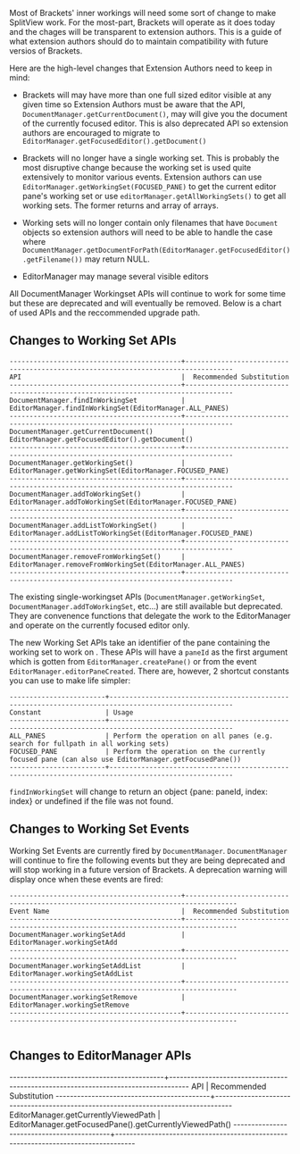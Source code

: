 Most of Brackets' inner workings will need some sort of change to make SplitView work.  For the most-part, Brackets will operate as it does today and the chages will be transparent to extension authors.  This is a guide of what extension authors should do to maintain compatibility with future versios of Brackets.

Here are the high-level changes that Extension Authors need to keep in mind:

* Brackets will may have more than one full sized editor visible at any given time so Extension Authors must be aware that the API, `DocumentManager.getCurrentDocument()`, may will give you the document of the currently focused editor.  This is also deprecated API so extension authors are encouraged to migrate to `EditorManager.getFocusedEditor().getDocument()`  

* Brackets will no longer have a single working set.  This is probably the most disruptive change because the working set is used quite extensively to monitor various events.  Extension authors can use `EditorManager.getWorkingSet(FOCUSED_PANE)` to get the current editor pane's working set or use `editorManager.getAllWorkingSets()` to get all working sets.  The former returns and array of arrays.

* Working sets will no longer contain only filenames that have `Document` objects so extension authors will need to be able to handle the case where `DocumentManager.getDocumentForPath(EditorManager.getFocusedEditor().getFilename())` may return NULL.

* EditorManager may manage several visible editors

All DocumentManager Workingset APIs will continue to work for some time but these are deprecated and will eventually be removed. Below is a chart of used APIs and the reccommended upgrade path.

## Changes to Working Set APIs

```text
-------------------------------------------+----------------------------------------------------------------------------------
API                                        |  Recommended Substitution
-------------------------------------------+----------------------------------------------------------------------------------
DocumentManager.findInWorkingSet           |  EditorManager.findInWorkingSet(EditorManager.ALL_PANES) 
-------------------------------------------+----------------------------------------------------------------------------------
DocumentManager.getCurrentDocument()       |  EditorManager.getFocusedEditor().getDocument()              
-------------------------------------------+----------------------------------------------------------------------------------
DocumentManager.getWorkingSet()            |  EditorManager.getWorkingSet(EditorManager.FOCUSED_PANE)         
-------------------------------------------+----------------------------------------------------------------------------------
DocumentManager.addToWorkingSet()          |  EditorManager.addToWorkingSet(EditorManager.FOCUSED_PANE)         
-------------------------------------------+----------------------------------------------------------------------------------
DocumentManager.addListToWorkingSet()      |  EditorManager.addListToWorkingSet(EditorManager.FOCUSED_PANE)         
-------------------------------------------+----------------------------------------------------------------------------------
DocumentManager.removeFromWorkingSet()     |  EditorManager.removeFromWorkingSet(EditorManager.ALL_PANES)         
-------------------------------------------+----------------------------------------------------------------------------------
```
The existing single-workingset APIs (`DocumentManager.getWorkingSet`, `DocumentManager.addToWorkingSet`, etc...) are still available but deprecated. They are convenence functions that delegate the work to the EditorManager and operate on the currently focused editor only.

The new Working Set APIs take an identifier of the pane containing the working set to work on .  These APIs will have a `paneId` as the first argument which is gotten from `EditorManager.createPane()` or from the event `EditorManager.editorPaneCreated`. There are, however, 2 shortcut constants you can use to make life simpler:

```text
------------------------+-----------------------------------------------------------------------------------------------------
Constant                | Usage
------------------------+-----------------------------------------------------------------------------------------------------
ALL_PANES               | Perform the operation on all panes (e.g. search for fullpath in all working sets)
FOCUSED_PANE            | Perform the operation on the currently focused pane (can also use EditorManager.getFocusedPane())
------------------------+-----------------------------------------------------------------------------------------------------
```

`findInWorkingSet` will change to return an object {pane: paneId, index: index} or undefined if the file was not found.

## Changes to Working Set Events

Working Set Events are currently fired by `DocumentManager`.  `DocumentManager` will continue to fire the following events but they are being deprecated and will stop working in a future version of Brackets.  A deprecation warning will display once when these events are fired:

```text
-------------------------------------------+-----------------------------------------------------------------------------------
Event Name                                 |  Recommended Substitution
-------------------------------------------+-----------------------------------------------------------------------------------
DocumentManager.workingSetAdd              |  EditorManager.workingSetAdd
-------------------------------------------+-----------------------------------------------------------------------------------
DocumentManager.workingSetAddList          |  EditorManager.workingSetAddList         
-------------------------------------------+-----------------------------------------------------------------------------------
DocumentManager.workingSetRemove           |  EditorManager.workingSetRemove   
-------------------------------------------+-----------------------------------------------------------------------------------
  
```


## Changes to EditorManager APIs
-------------------------------------------+-----------------------------------------------------------------------------------
API                                        |  Recommended Substitution
-------------------------------------------+-----------------------------------------------------------------------------------
EditorManager.getCurrentlyViewedPath       |  EditorManager.getFocusedPane().getCurrentlyViewedPath()
-------------------------------------------+-----------------------------------------------------------------------------------
```
